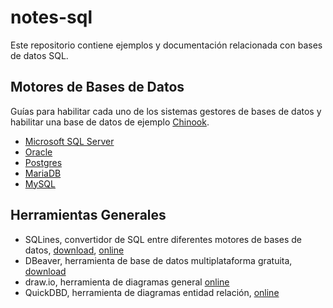 # notes-sql

Este repositorio contiene ejemplos y documentación relacionada con bases de datos SQL.

## Motores de Bases de Datos

Guías para habilitar cada uno de los sistemas gestores de bases de datos y habilitar una base de datos de ejemplo [Chinook](https://github.com/lerocha/chinook-database).

- [Microsoft SQL Server](README-mssql.md)
- [Oracle](README-oracle.md)
- [Postgres](README-postgres.md)
- [MariaDB](README-mariadb.md)
- [MySQL](README-mysql.md)

## Herramientas Generales

- SQLines, convertidor de SQL entre diferentes motores de bases de datos, [download](https://www.sqlines.com/download), [online](https://www.sqlines.com/online)
- DBeaver, herramienta de base de datos multiplataforma gratuita, [download](https://dbeaver.io/download)
- draw.io, herramienta de diagramas general [online](https://app.diagrams.net)
- QuickDBD, herramienta de diagramas entidad relación, [online](https://app.quickdatabasediagrams.com)
